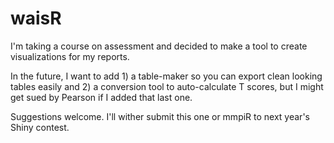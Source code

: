 # waisR

I'm taking a course on assessment and decided to make a tool to create visualizations for my reports.

In the future, I want to add 1) a table-maker so you can export clean looking tables easily and 2) a conversion tool to auto-calculate T scores, but I might get sued by Pearson if I added that last one.

Suggestions welcome. I'll wither submit this one or mmpiR to next year's Shiny contest.

